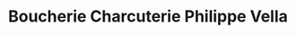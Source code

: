 ---
title: "Boucherie Charcuterie Philippe Vella"
url: /balma/boucherie-charcuterie-philippe-vella/
shop: boucherie
---